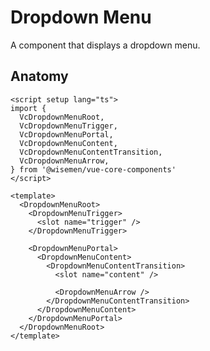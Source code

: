 # Dropdown Menu

A component that displays a dropdown menu.

<ComponentPreview name="dropdown-menu/examples/main" />

## Anatomy

```vue
<script setup lang="ts">
import {
  VcDropdownMenuRoot,
  VcDropdownMenuTrigger,
  VcDropdownMenuPortal,
  VcDropdownMenuContent,
  VcDropdownMenuContentTransition,
  VcDropdownMenuArrow,
} from '@wisemen/vue-core-components'
</script>

<template>
  <DropdownMenuRoot>
    <DropdownMenuTrigger>
      <slot name="trigger" />
    </DropdownMenuTrigger>

    <DropdownMenuPortal>
      <DropdownMenuContent>
        <DropdownMenuContentTransition>
          <slot name="content" />

          <DropdownMenuArrow />
        </DropdownMenuContentTransition>
      </DropdownMenuContent>
    </DropdownMenuPortal>
  </DropdownMenuRoot>
</template>
```

<!-- @include: ./dropdown-menu-meta.md -->